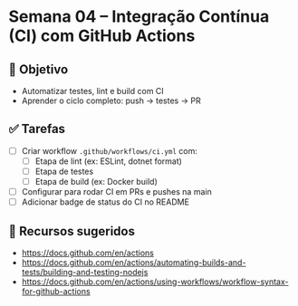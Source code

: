 # Semana 04 – Integração Contínua (CI) com GitHub Actions

## 🎯 Objetivo
- Automatizar testes, lint e build com CI
- Aprender o ciclo completo: push → testes → PR

## ✅ Tarefas

- [ ] Criar workflow `.github/workflows/ci.yml` com:
  - [ ] Etapa de lint (ex: ESLint, dotnet format)
  - [ ] Etapa de testes
  - [ ] Etapa de build (ex: Docker build)
- [ ] Configurar para rodar CI em PRs e pushes na main
- [ ] Adicionar badge de status do CI no README

## 🔧 Recursos sugeridos
- https://docs.github.com/en/actions
- https://docs.github.com/en/actions/automating-builds-and-tests/building-and-testing-nodejs
- https://docs.github.com/en/actions/using-workflows/workflow-syntax-for-github-actions
